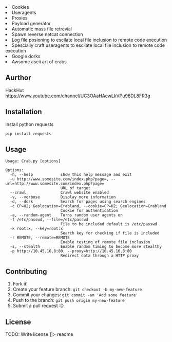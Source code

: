 <snippet>
  <content><![CDATA[
# ${1:CrabStick}
A tool for automatic local and remote file inclusion exploitation 
## Installation


1.  Cookies
2.  Useragents
3.  Proxies
4.  Payload generator
5.  Automatic mass file retrevial
6.  Spawn reverse netcat connection
7.  Log file posioning to escilate local file inclusion to remote code execution
8.  Spescially craft useragents to escilate local file inclusion to remote code execution
9.  Google dorks
10. Awsome ascii art of crabs

## Aurthor

HackHut
https://www.youtube.com/channel/UC3OAaHAewLkVPu98DL8FR3g

## Installation

Install python requests 
```
pip install requests
```
## Usage
```
Usage: Crab.py [options]

Options:
  -h, --help            show this help message and exit
  -u http://www.somesite.com/index.php?page=, --url=http://www.somesite.com/index.php?page=
                        URL of target
  --crawl               Crawl website enabled
  -v, --verbose         Display more information
  -d, --dork            Search for pages using search engines
  -c CP=H2; Geolocation=Crabland, --cookie=CP=H2; Geolocation=Crabland
                        Cookie for authentication
  -a, --random-agent    Turns random user agents on
  -f /etc/passwd, --file=/etc/passwd
                        File to be included default is /etc/passwd
  -k root:x, --key=root:x
                        Search key for checking if file is included
  -r REMOTE, --remote=REMOTE
                        Enable testing of remote file inclusion
  -s, --stealth         Enable random timing to become more stealthy
  -p http://10.45.16.8:80, --proxy=http://10.45.16.8:80
                        Redirect data through a HTTP proxy
  ```
## Contributing

1. Fork it!
2. Create your feature branch: `git checkout -b my-new-feature`
3. Commit your changes: `git commit -am 'Add some feature'`
4. Push to the branch: `git push origin my-new-feature`
5. Submit a pull request :D

## License

TODO: Write license
]]></content>
  <tabTrigger>readme</tabTrigger>
</snippet>
